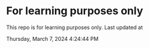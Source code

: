 # For learning purposes only
This repo is for learning purposes only.
Last updated at

Thursday, March 7, 2024 4:24:44 PM

